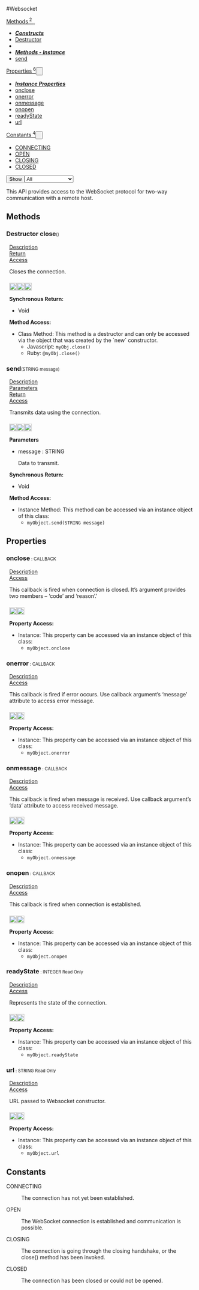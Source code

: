 #Websocket
<div class="btn-group"><a href="#Methods" class="btn"><i class="icon-cog"></i> Methods<sup>&nbsp;2</sub></a><a class="btn dropdown-toggle" data-toggle="dropdown" data-target="#" href="#Methods" >  <span class="caret"></span>&nbsp;</a><ul class="dropdown-menu" style="max-height: 500px;overflow: auto;"><li class="disabled"><a tabindex="-1" href="#"><b><i>Constructs</i></b></a><li><a href="#mclose" data-target="cMethodclose" class="autouncollapse">Destructor</a></li></li><li class="divider"></li><li class="disabled"><a tabindex="-1" href="#"><b><i>Methods - Instance</i></b></a><li><a href="#msend" data-target="cMethodsend" class="autouncollapse">send</a></li></li></ul></div><div class="btn-group"><a href="#Properties" class="btn"><i class="icon-list"></i> Properties<sup>&nbsp;6</sup></a><button href="#" class="btn dropdown-toggle" data-toggle="dropdown">  <span class="caret"></span>&nbsp;</button><ul class="dropdown-menu" style="max-height: 500px;overflow: auto;"><li class="disabled"><a tabindex="-1" href="#"><b><i>Instance Properties</i></b></a><li><a href="#ponclose" data-target="cPropertyonclose" class="autouncollapse">onclose</a></li><li><a href="#ponerror" data-target="cPropertyonerror" class="autouncollapse">onerror</a></li><li><a href="#ponmessage" data-target="cPropertyonmessage" class="autouncollapse">onmessage</a></li><li><a href="#ponopen" data-target="cPropertyonopen" class="autouncollapse">onopen</a></li><li><a href="#preadyState" data-target="cPropertyreadyState" class="autouncollapse">readyState</a></li><li><a href="#purl" data-target="cPropertyurl" class="autouncollapse">url</a></li></li></ul></div><div class="btn-group"><a href="#Constants" class="btn"><i class="icon-warning-sign"></i> Constants<sup>&nbsp;4</sup></a><button href="#" class="btn dropdown-toggle" data-toggle="dropdown">  <span class="caret"></span>&nbsp;</button><ul class="dropdown-menu" style="max-height: 500px;overflow: auto;"><li><a href="#c0" data-target="rConstant0" class="autouncollapse">CONNECTING</a></li><li><a href="#c1" data-target="rConstant1" class="autouncollapse">OPEN</a></li><li><a href="#c2" data-target="rConstant2" class="autouncollapse">CLOSING</a></li><li><a href="#c3" data-target="rConstant3" class="autouncollapse">CLOSED</a></li></ul></div><div class="btn-group pull-right"><button class="btn dropdown-toggle" id="apiFilterBtn" data-toggle="dropdown" href="#" title="Filter Properties and Methods"><i class="icon-filter "></i>Show</button><select id="apiFilter" class="dropdown-menu apiFilter"><option value="all">All</option><option value="js">Javascript</option><option value="ruby">Ruby</option><option value="android">Android</option><option value="ios">iOS</option><option value="wm">Windows Mobile</option><option value="wp8">Windows Phone 8</option><option value="w32">Windows Desktop</option><option value="msi">MSI Only</option></select></div><div  id="apibody" style="overflow:auto;padding-right: 5px;">
<p>This API provides access to the WebSocket protocol for two-way communication with a remote host.</p>


<a name='Methods'></a>
<h2><i class='icon-cog'></i>Methods</h2>

<div class="accordion" id="accordion"><a name ='mclose'/><div class=' method  js ruby android' id='mclose'><h3><strong  ><span class="label label-inverse"> Destructor</span> close</strong><span style='font-size:.7em;font-weight:normal;'>()</span></h3><ul class="nav nav-tabs" style="padding-left:8px"><li class='active'><a href="#mclose1" data-toggle="tab">Description</a></li><li ><a href="#mclose4" data-toggle="tab">Return</a></li><li ><a href="#mclose6" data-toggle="tab">Access</a></li></ul><div class='tab-content' style='padding-left:8px' id='tc-close'><div class="tab-pane fade active in" id="mclose1"><p>Closes the connection.</p>
<p><div><p><img src="/img/js.png" style="width: 20px;padding-top: 8px" rel="tooltip" title="Javascript"><img src="/img/ruby.png" style="width: 20px;padding-top: 8px" rel="tooltip" title="Ruby"><img src="/img/android.png" style="width: 20px;padding-top: 8px" rel="tooltip" title="Android"></p></div></p></div><div class="tab-pane fade" id="mclose2"></div><div class="tab-pane fade" id="mclose3"></div><div class="tab-pane fade" id="mclose4"><div><p><strong>Synchronous Return:</strong></p><ul><li>Void</li></ul></div></div><div class="tab-pane fade" id="mclose6"><div><p><strong>Method Access:</strong></p><ul><li>Class Method: This method is a destructor and can only be accessed via the object that was created by the `new` constructor. <ul><li>Javascript: <code>myObj.close()</code> </li><li>Ruby: <code>@myObj.close()</code></li></ul></li></ul></div></div></div>  </div><a name ='msend'/><div class=' method  js ruby android' id='msend'><h3><strong  >send</strong><span style='font-size:.7em;font-weight:normal;'>(<span class="text-info">STRING</span> message)</span></h3><ul class="nav nav-tabs" style="padding-left:8px"><li class='active'><a href="#msend1" data-toggle="tab">Description</a></li><li ><a href="#msend2" data-toggle="tab">Parameters</a></li><li ><a href="#msend4" data-toggle="tab">Return</a></li><li ><a href="#msend6" data-toggle="tab">Access</a></li></ul><div class='tab-content' style='padding-left:8px' id='tc-send'><div class="tab-pane fade active in" id="msend1"><p>Transmits data using the connection.</p>
<p><div><p><img src="/img/js.png" style="width: 20px;padding-top: 8px" rel="tooltip" title="Javascript"><img src="/img/ruby.png" style="width: 20px;padding-top: 8px" rel="tooltip" title="Ruby"><img src="/img/android.png" style="width: 20px;padding-top: 8px" rel="tooltip" title="Android"></p></div></p></div><div class="tab-pane fade" id="msend2"><div><p><strong>Parameters</strong></p><ul><li>message : <span class='text-info'>STRING</span><p><p>Data to transmit.</p>
 </p></li></ul></div></div><div class="tab-pane fade" id="msend3"></div><div class="tab-pane fade" id="msend4"><div><p><strong>Synchronous Return:</strong></p><ul><li>Void</li></ul></div></div><div class="tab-pane fade" id="msend6"><div><p><strong>Method Access:</strong></p><ul><li><i class="icon-file"></i>Instance Method: This method can be accessed via an instance object of this class: <ul><li><code>myObject.send(<span class="text-info">STRING</span> message)</code></li></ul></li></ul></div></div></div>  </div></div>
<a name='Properties'></a>
<h2><i class='icon-list'></i>Properties</h2>

<a name='ponclose'></a><div class=' method  js ruby' id='ponclose'><h3><strong  >onclose</strong><span style='font-size:.7em;font-weight:normal;'> : <span class='text-info'>CALLBACK</span>  </span></h3><ul class="nav nav-tabs" style="padding-left:8px"><li class='active'><a href="#ponclose1" data-toggle="tab">Description</a></li><li ><a href="#ponclose6" data-toggle="tab">Access</a></li></ul><div class='tab-content' style='padding-left:8px' id='tc-onclose'><div class="tab-pane fade active in" id="ponclose1"><p>This callback is fired when connection is closed. It&rsquo;s argument provides two members &ndash; &lsquo;code&rsquo; and &lsquo;reason&rsquo;.'</p>
<p><div><p><img src="/img/js.png" style="width: 20px;padding-top: 8px" rel="tooltip" title="Javascript"><img src="/img/ruby.png" style="width: 20px;padding-top: 8px" rel="tooltip" title="Ruby"> </p></div></p></div><div class="tab-pane fade" id="ponclose2"></div><div class="tab-pane fade" id="ponclose5"></div><div class="tab-pane fade" id="ponclose6"><div><p><strong>Property Access:</strong></p><ul><li><i class="icon-file"></i>Instance: This property can be accessed via an instance object of this class: <ul><li><code>myObject.onclose</code></li></ul></li></ul></div></div></div>  </div><a name='ponerror'></a><div class=' method  js ruby' id='ponerror'><h3><strong  >onerror</strong><span style='font-size:.7em;font-weight:normal;'> : <span class='text-info'>CALLBACK</span>  </span></h3><ul class="nav nav-tabs" style="padding-left:8px"><li class='active'><a href="#ponerror1" data-toggle="tab">Description</a></li><li ><a href="#ponerror6" data-toggle="tab">Access</a></li></ul><div class='tab-content' style='padding-left:8px' id='tc-onerror'><div class="tab-pane fade active in" id="ponerror1"><p>This callback is fired if error occurs. Use callback argument&rsquo;s &lsquo;message&rsquo; attribute to access error message.</p>
<p><div><p><img src="/img/js.png" style="width: 20px;padding-top: 8px" rel="tooltip" title="Javascript"><img src="/img/ruby.png" style="width: 20px;padding-top: 8px" rel="tooltip" title="Ruby"> </p></div></p></div><div class="tab-pane fade" id="ponerror2"></div><div class="tab-pane fade" id="ponerror5"></div><div class="tab-pane fade" id="ponerror6"><div><p><strong>Property Access:</strong></p><ul><li><i class="icon-file"></i>Instance: This property can be accessed via an instance object of this class: <ul><li><code>myObject.onerror</code></li></ul></li></ul></div></div></div>  </div><a name='ponmessage'></a><div class=' method  js ruby' id='ponmessage'><h3><strong  >onmessage</strong><span style='font-size:.7em;font-weight:normal;'> : <span class='text-info'>CALLBACK</span>  </span></h3><ul class="nav nav-tabs" style="padding-left:8px"><li class='active'><a href="#ponmessage1" data-toggle="tab">Description</a></li><li ><a href="#ponmessage6" data-toggle="tab">Access</a></li></ul><div class='tab-content' style='padding-left:8px' id='tc-onmessage'><div class="tab-pane fade active in" id="ponmessage1"><p>This callback is fired when message is received. Use callback argument&rsquo;s &lsquo;data&rsquo; attribute to access received message.</p>
<p><div><p><img src="/img/js.png" style="width: 20px;padding-top: 8px" rel="tooltip" title="Javascript"><img src="/img/ruby.png" style="width: 20px;padding-top: 8px" rel="tooltip" title="Ruby"> </p></div></p></div><div class="tab-pane fade" id="ponmessage2"></div><div class="tab-pane fade" id="ponmessage5"></div><div class="tab-pane fade" id="ponmessage6"><div><p><strong>Property Access:</strong></p><ul><li><i class="icon-file"></i>Instance: This property can be accessed via an instance object of this class: <ul><li><code>myObject.onmessage</code></li></ul></li></ul></div></div></div>  </div><a name='ponopen'></a><div class=' method  js ruby' id='ponopen'><h3><strong  >onopen</strong><span style='font-size:.7em;font-weight:normal;'> : <span class='text-info'>CALLBACK</span>  </span></h3><ul class="nav nav-tabs" style="padding-left:8px"><li class='active'><a href="#ponopen1" data-toggle="tab">Description</a></li><li ><a href="#ponopen6" data-toggle="tab">Access</a></li></ul><div class='tab-content' style='padding-left:8px' id='tc-onopen'><div class="tab-pane fade active in" id="ponopen1"><p>This callback is fired when connection is established.</p>
<p><div><p><img src="/img/js.png" style="width: 20px;padding-top: 8px" rel="tooltip" title="Javascript"><img src="/img/ruby.png" style="width: 20px;padding-top: 8px" rel="tooltip" title="Ruby"> </p></div></p></div><div class="tab-pane fade" id="ponopen2"></div><div class="tab-pane fade" id="ponopen5"></div><div class="tab-pane fade" id="ponopen6"><div><p><strong>Property Access:</strong></p><ul><li><i class="icon-file"></i>Instance: This property can be accessed via an instance object of this class: <ul><li><code>myObject.onopen</code></li></ul></li></ul></div></div></div>  </div><a name='preadyState'></a><div class=' method  js ruby' id='preadyState'><h3><strong  >readyState</strong><span style='font-size:.7em;font-weight:normal;'> : <span class='text-info'>INTEGER</span> <span class='label'>Read Only</span> </span></h3><ul class="nav nav-tabs" style="padding-left:8px"><li class='active'><a href="#preadyState1" data-toggle="tab">Description</a></li><li ><a href="#preadyState6" data-toggle="tab">Access</a></li></ul><div class='tab-content' style='padding-left:8px' id='tc-readyState'><div class="tab-pane fade active in" id="preadyState1"><p>Represents the state of the connection.</p>
<p><div><p><img src="/img/js.png" style="width: 20px;padding-top: 8px" rel="tooltip" title="Javascript"><img src="/img/ruby.png" style="width: 20px;padding-top: 8px" rel="tooltip" title="Ruby"> </p></div></p></div><div class="tab-pane fade" id="preadyState2"></div><div class="tab-pane fade" id="preadyState5"></div><div class="tab-pane fade" id="preadyState6"><div><p><strong>Property Access:</strong></p><ul><li><i class="icon-file"></i>Instance: This property can be accessed via an instance object of this class: <ul><li><code>myObject.readyState</code></li></ul></li></ul></div></div></div>  </div><a name='purl'></a><div class=' method  js ruby' id='purl'><h3><strong  >url</strong><span style='font-size:.7em;font-weight:normal;'> : <span class='text-info'>STRING</span> <span class='label'>Read Only</span> </span></h3><ul class="nav nav-tabs" style="padding-left:8px"><li class='active'><a href="#purl1" data-toggle="tab">Description</a></li><li ><a href="#purl6" data-toggle="tab">Access</a></li></ul><div class='tab-content' style='padding-left:8px' id='tc-url'><div class="tab-pane fade active in" id="purl1"><p>URL passed to Websocket constructor.</p>
<p><div><p><img src="/img/js.png" style="width: 20px;padding-top: 8px" rel="tooltip" title="Javascript"><img src="/img/ruby.png" style="width: 20px;padding-top: 8px" rel="tooltip" title="Ruby"> </p></div></p></div><div class="tab-pane fade" id="purl2"></div><div class="tab-pane fade" id="purl5"></div><div class="tab-pane fade" id="purl6"><div><p><strong>Property Access:</strong></p><ul><li><i class="icon-file"></i>Instance: This property can be accessed via an instance object of this class: <ul><li><code>myObject.url</code></li></ul></li></ul></div></div></div>  </div>
<a name='Constants'></a>
<h2><i class='icon-tag'></i>Constants</h2>

<div><dl  ><a name='c0'></a><dt>CONNECTING</dt><dd><p>The connection has not yet been established.</p>
</dd><a name='c1'></a><dt>OPEN</dt><dd><p>The WebSocket connection is established and communication is possible.</p>
</dd><a name='c2'></a><dt>CLOSING</dt><dd><p>The connection is going through the closing handshake, or the close() method has been invoked.</p>
</dd><a name='c3'></a><dt>CLOSED</dt><dd><p>The connection has been closed or could not be opened.</p>
</dd></dl></div></div>